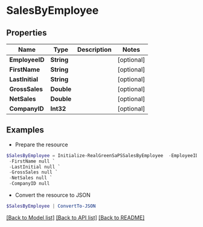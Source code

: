 # SalesByEmployee
## Properties

Name | Type | Description | Notes
------------ | ------------- | ------------- | -------------
**EmployeeID** | **String** |  | [optional] 
**FirstName** | **String** |  | [optional] 
**LastInitial** | **String** |  | [optional] 
**GrossSales** | **Double** |  | [optional] 
**NetSales** | **Double** |  | [optional] 
**CompanyID** | **Int32** |  | [optional] 

## Examples

- Prepare the resource
```powershell
$SalesByEmployee = Initialize-RealGreenSaPSSalesByEmployee  -EmployeeID null `
 -FirstName null `
 -LastInitial null `
 -GrossSales null `
 -NetSales null `
 -CompanyID null
```

- Convert the resource to JSON
```powershell
$SalesByEmployee | ConvertTo-JSON
```

[[Back to Model list]](../README.md#documentation-for-models) [[Back to API list]](../README.md#documentation-for-api-endpoints) [[Back to README]](../README.md)


